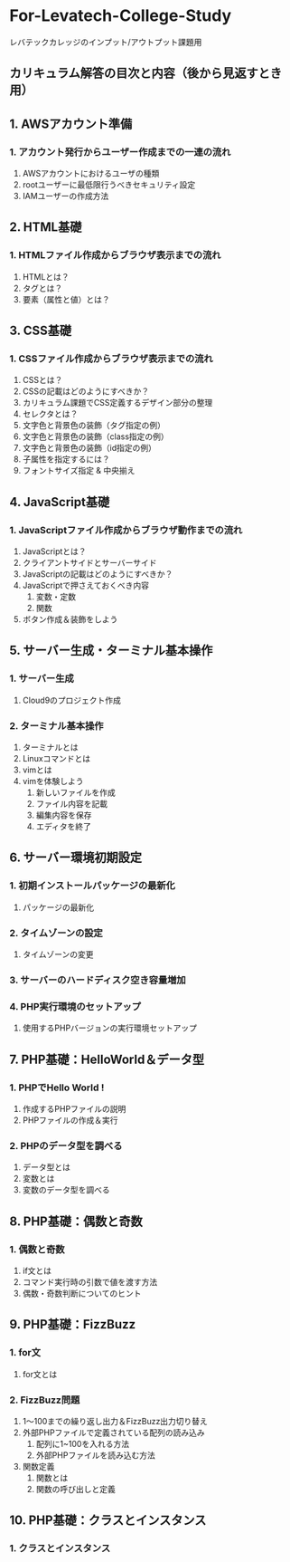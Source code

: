 # For-Levatech-College-Study
レバテックカレッジのインプット/アウトプット課題用

## カリキュラム解答の目次と内容（後から見返すとき用）

## 1. AWSアカウント準備
### 1. アカウント発行からユーザー作成までの一連の流れ
1. AWSアカウントにおけるユーザの種類
2. rootユーザーに最低限行うべきセキュリティ設定
3. IAMユーザーの作成方法

## 2. HTML基礎
### 1. HTMLファイル作成からブラウザ表示までの流れ
1. HTMLとは？
2. タグとは？
3. 要素（属性と値）とは？

## 3. CSS基礎
### 1. CSSファイル作成からブラウザ表示までの流れ
1. CSSとは？
2. CSSの記載はどのようにすべきか？
3. カリキュラム課題でCSS定義するデザイン部分の整理
4. セレクタとは？
5. 文字色と背景色の装飾（タグ指定の例）
6. 文字色と背景色の装飾（class指定の例）
7. 文字色と背景色の装飾（id指定の例）
8. 子属性を指定するには？
9. フォントサイズ指定 & 中央揃え

## 4. JavaScript基礎
### 1. JavaScriptファイル作成からブラウザ動作までの流れ
1. JavaScriptとは？
2. クライアントサイドとサーバーサイド
3. JavaScriptの記載はどのようにすべきか？
4. JavaScriptで押さえておくべき内容
    1. 変数・定数
    2. 関数
5. ボタン作成＆装飾をしよう

## 5. サーバー生成・ターミナル基本操作
### 1. サーバー生成
1. Cloud9のプロジェクト作成
### 2. ターミナル基本操作
1. ターミナルとは
2. Linuxコマンドとは
3. vimとは
4. vimを体験しよう
    1. 新しいファイルを作成
    2. ファイル内容を記載
    3. 編集内容を保存
    4. エディタを終了

## 6. サーバー環境初期設定
### 1. 初期インストールパッケージの最新化
1. パッケージの最新化
### 2. タイムゾーンの設定
1. タイムゾーンの変更
### 3. サーバーのハードディスク空き容量増加
### 4. PHP実行環境のセットアップ
1. 使用するPHPバージョンの実行環境セットアップ

## 7. PHP基礎：HelloWorld＆データ型
### 1. PHPでHello World !
1. 作成するPHPファイルの説明
2. PHPファイルの作成＆実行
### 2. PHPのデータ型を調べる
1. データ型とは
2. 変数とは
3. 変数のデータ型を調べる

## 8. PHP基礎：偶数と奇数
### 1. 偶数と奇数
1. if文とは
2. コマンド実行時の引数で値を渡す方法
3. 偶数・奇数判断についてのヒント

## 9. PHP基礎：FizzBuzz
### 1. for文
1. for文とは
### 2. FizzBuzz問題
1. 1〜100までの繰り返し出力＆FizzBuzz出力切り替え
2. 外部PHPファイルで定義されている配列の読み込み
    1. 配列に1~100を入れる方法
    2. 外部PHPファイルを読み込む方法
3. 関数定義
    1. 関数とは
    2. 関数の呼び出しと定義

## 10. PHP基礎：クラスとインスタンス
### 1. クラスとインスタンス
